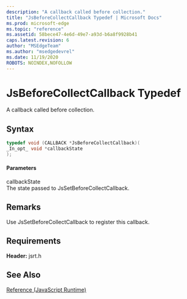 ```yaml
---
description: "A callback called before collection."
title: "JsBeforeCollectCallback Typedef | Microsoft Docs"
ms.prod: microsoft-edge
ms.topic: "reference"
ms.assetid: 58bece47-4e6d-49e7-a93d-b6a8f9928b41
caps.latest.revision: 6
author: "MSEdgeTeam"
ms.author: "msedgedevrel"
ms.date: 11/19/2020
ROBOTS: NOINDEX,NOFOLLOW
---
```

# JsBeforeCollectCallback Typedef

A callback called before collection.  
  
## Syntax  
  
```cpp  
typedef void (CALLBACK *JsBeforeCollectCallback)(  
_In_opt_ void *callbackState  
);  
```  
  
#### Parameters  
 callbackState  
 The state passed to JsSetBeforeCollectCallback.  
  
## Remarks  
 Use JsSetBeforeCollectCallback to register this callback.  
  
## Requirements  
 **Header:** jsrt.h  
  
## See Also  
 [Reference (JavaScript Runtime)](../chakra-hosting/reference-javascript-runtime.md)
